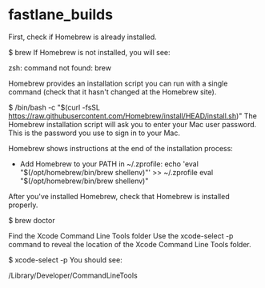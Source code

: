 # fastlane_builds

First, check if Homebrew is already installed.

$ brew
If Homebrew is not installed, you will see:

zsh: command not found: brew

Homebrew provides an installation script you can run with a single command (check that it hasn't changed at the Homebrew site).

$ /bin/bash -c "$(curl -fsSL https://raw.githubusercontent.com/Homebrew/install/HEAD/install.sh)"
The Homebrew installation script will ask you to enter your Mac user password. This is the password you use to sign in to your Mac.

 Homebrew shows instructions at the end of the installation process:

- Add Homebrew to your PATH in ~/.zprofile:
echo 'eval "$(/opt/homebrew/bin/brew shellenv)"' >> ~/.zprofile
eval "$(/opt/homebrew/bin/brew shellenv)"

After you've installed Homebrew, check that Homebrew is installed properly.

$ brew doctor

Find the Xcode Command Line Tools folder
Use the xcode-select -p command to reveal the location of the Xcode Command Line Tools folder.

$ xcode-select -p
You should see:

/Library/Developer/CommandLineTools
